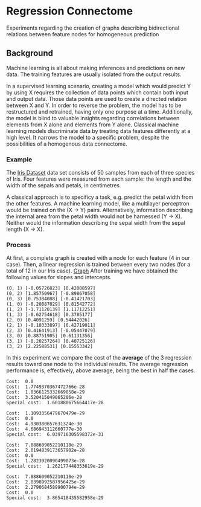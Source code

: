 # Regression Connectome
Experiments regarding the creation of graphs describing bidirectional relations between feature nodes for homogeneous prediction

## Background
Machine learning is all about making inferences and predictions on new data. The training features are usually isolated from the output results. 

In a supervised learning scenario, creating a model which would predict Y by using X requires the collection of data points which contain both input and output data. Those data points are used to create a directed relation between X and Y. In order to reverse the problem, the model has to be restructured and retrained, having only one purpose at a time. Additionally, the model is blind to valuable insights regarding correlations between elements from X alone and elements from Y alone. Classical machine learning models discriminate data by treating data features differently at a high level. It narrows the model to a specific problem, despite the possibilities of a homogenous data connectome.

### Example
The [Iris Dataset](https://en.wikipedia.org/wiki/Iris_flower_data_set) data set consists of 50 samples from each of three species of Iris. Four features were measured from each sample: the length and the width of the sepals and petals, in centimetres. 

A classical approach is to specificy a task, e.g. predict the petal width from the other features. A machine learning model, like a multilayer perceptron would be trained on the (X -> Y) pairs. Alternatively, information describing the internal area from the petal width would not be harnessed (Y -> X). Neither would the information describing the sepal width from the sepal length (X -> X).

### Process
At first, a complete graph is created with a node for each feature (4 in our case). Then, a linear regression is trained between every two nodes (for a total of 12 in our Iris case).
[Graph](https://github.com/paubric/python-regression-connectome/blob/master/graph.png)
After training we have obtained the following values for slopes and intercepts.
```
(0, 1) [-0.05726823] [0.42088597]
(0, 2) [1.85750967] [-0.89867058]
(0, 3) [0.75384088] [-0.41421703]
(1, 0) [-0.20887029] [0.81542772]
(1, 2) [-1.71120139] [1.11712251]
(1, 3) [-0.62754618] [0.3785177]
(2, 0) [0.4091259] [0.54442026]
(2, 1) [-0.10333897] [0.42719011]
(2, 3) [0.41641913] [-0.05447079]
(3, 0) [0.88751905] [0.61131356]
(3, 1) [-0.20257264] [0.40725126]
(3, 2) [2.22588531] [0.15553342]
```
In this experiment we compare the cost of the **average** of the 3 regression results toward one node to the individual results. The average regression performance is, effectively, above average, being the best in half the cases.
```
Cost:  0.0
Cost:  1.7749370367472766e-28
Cost:  1.0366125332669858e-29
Cost:  3.520415049065206e-28
Special cost:  1.601880675664417e-28 

Cost:  1.1093356479670479e-29
Cost:  0.0
Cost:  4.930380657631324e-30
Cost:  4.686943112660777e-30
Special cost:  6.039716305598372e-31 

Cost:  7.888609052210118e-29
Cost:  2.0194839173657902e-28
Cost:  0.0
Cost:  1.2823920090499073e-28
Special cost:  1.262177448353619e-29 

Cost:  7.888609052210118e-29
Cost:  2.8398992587956425e-29
Cost:  2.2790684589900794e-29
Cost:  0.0
Special cost:  3.865418435582958e-29 
```
